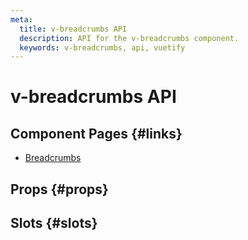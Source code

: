 ```yaml
---
meta:
  title: v-breadcrumbs API
  description: API for the v-breadcrumbs component.
  keywords: v-breadcrumbs, api, vuetify
---
```


# v-breadcrumbs API

<entry-ad />

## Component Pages {#links}

- [Breadcrumbs](components/breadcrumbs)

## Props {#props}

<api-section name="v-breadcrumbs" section="props" />

## Slots {#slots}

<api-section name="v-breadcrumbs" section="slots" />

<backmatter />
